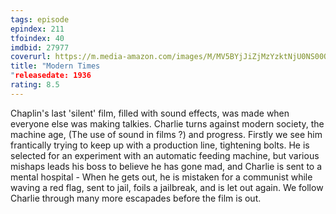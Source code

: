 ```yaml
---
tags: episode
epindex: 211
tfoindex: 40
imdbid: 27977
coverurl: https://m.media-amazon.com/images/M/MV5BYjJiZjMzYzktNjU0NS00OTkxLWEwYzItYzdhYWJjN2QzMTRlL2ltYWdlL2ltYWdlXkEyXkFqcGdeQXVyNjU0OTQ0OTY@._V1_SX202_CR0,0,202,300_.jpg
title: "Modern Times
"releasedate: 1936
rating: 8.5
---
```


Chaplin's last 'silent' film, filled with sound effects, was made when everyone else was making talkies. Charlie turns against modern society, the machine age, (The use of sound in films ?) and progress. Firstly we see him frantically trying to keep up with a production line, tightening bolts. He is selected for an experiment with an automatic feeding machine, but various mishaps leads his boss to believe he has gone mad, and Charlie is sent to a mental hospital - When he gets out, he is mistaken for a communist while waving a red flag, sent to jail, foils a jailbreak, and is let out again. We follow Charlie through many more escapades before the film is out.